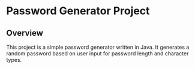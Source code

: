 # Password Generator Project
## Overview
This project is a simple password generator written in Java. It generates a random password based on user input for password length and character types.
